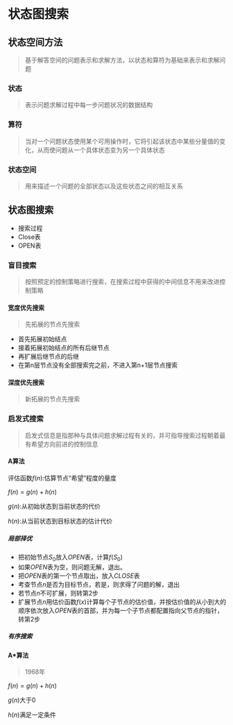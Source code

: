 # 状态图搜索

## 状态空间方法

> 基于解答空间的问题表示和求解方法，以状态和算符为基础来表示和求解问题

### 状态

> 表示问题求解过程中每一步问题状况的数据结构

### 算符

> 当对一个问题状态使用某个可用操作时，它将引起该状态中某些分量值的变化，从而使问题从一个具体状态变为另一个具体状态

### 状态空间

> 用来描述一个问题的全部状态以及这些状态之间的相互关系

## 状态图搜索

* 搜索过程
* Close表
* OPEN表

### 盲目搜索

> 按照预定的控制策略进行搜索，在搜索过程中获得的中间信息不用来改进控制策略

#### 宽度优先搜索

> 先拓展的节点先搜索

* 首先拓展初始结点
* 接着拓展初始结点的所有后继节点
* 再扩展后继节点的后继
* 在第n层节点没有全部搜索完之前，不进入第n+1层节点搜索

#### 深度优先搜索

> 新拓展的节点先搜索

### 启发式搜索

> 启发式信息是指那种与具体问题求解过程有关的，并可指导搜索过程朝着最有希望方向前进的控制信息

#### A算法

评估函数$f(n)$:估算节点“希望”程度的量度

$f(n)=g(n)+h(n)$

$g(n)$:从初始状态到当前状态的代价

$h(n)$:从当前状态到目标状态的估计代价

##### 局部择优

* 把初始节点$S_0$放入$OPEN$表，计算$f(S_0)$
* 如果$OPEN$表为空，则问题无解，退出。
* 把$OPEN$表的第一个节点取出，放入$CLOSE$表
* 考查节点$n$是否为目标节点，若是，则求得了问题的解，退出
* 若节点$n$不可扩展，则转第2步
* 扩展节点$n$用估价函数$f(x)$计算每个子节点的估价值，并按估价值的从小到大的顺序依次放入$OPEN$表的首部，并为每一个子节点都配置指向父节点的指针，转第2步

##### 有序搜索



#### A*算法

> 1968年

$f(n)=g(n)+h(n)$

$g(n)$大于0

$h(n)$满足一定条件

